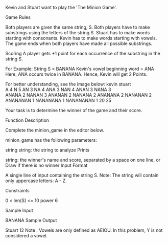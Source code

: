 Kevin and Stuart want to play the 'The Minion Game'.

Game Rules

Both players are given the same string, S.
Both players have to make substrings using the letters of the string S.
Stuart has to make words starting with consonants.
Kevin has to make words starting with vowels.
The game ends when both players have made all possible substrings.

Scoring
A player gets +1 point for each occurrence of the substring in the string S.

For Example:
String S = BANANA
Kevin's vowel beginning word = ANA
Here, ANA occurs twice in BANANA. Hence, Kevin will get 2 Points.

For better understanding, see the image below:
kevin		stuart	
A	        4	N	        5
AN	        3	NA	        4
ANA	        3	NAN	        4
ANAN	    	3	NANA	    	3   
ANANA	    	2	NANAN	    	3
ANANAN	    	2	NANANA	    	2
ANANANA	    	2	NANANAN	    	2
ANANANAN	1	NANANANA	1
		        NANANANAN	1
	        20		        25

Your task is to determine the winner of the game and their score.

Function Description

Complete the minion_game in the editor below.

minion_game has the following parameters:

string string: the string to analyze
Prints

string: the winner's name and score, separated by a space on one line, or Draw if there is no winner
Input Format

A single line of input containing the string S.
Note: The string  will contain only uppercase letters: A - Z.

Constraints

0 < len(S) <= 10 power 6

Sample Input

BANANA
Sample Output

Stuart 12
Note :
Vowels are only defined as AEIOU. In this problem, Y is not considered a vowel.
